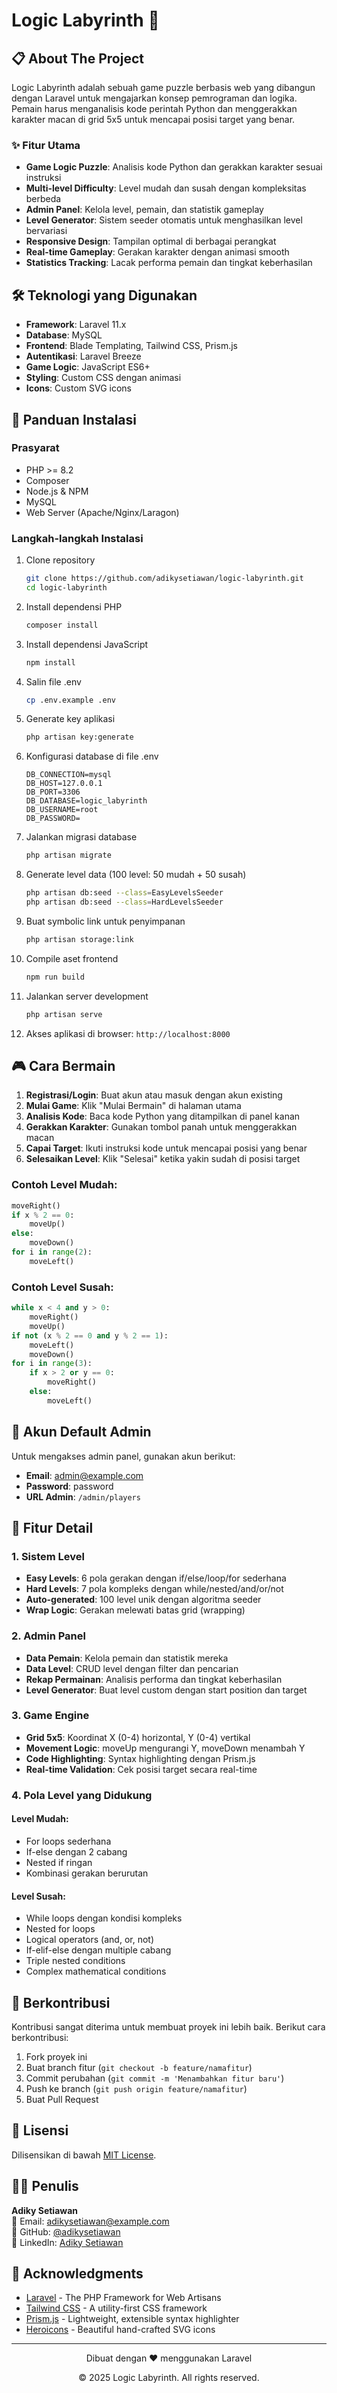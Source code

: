 # Logic Labyrinth 🧩

## 📋 About The Project

Logic Labyrinth adalah sebuah game puzzle berbasis web yang dibangun dengan Laravel untuk mengajarkan konsep pemrograman dan logika. Pemain harus menganalisis kode perintah Python dan menggerakkan karakter macan di grid 5x5 untuk mencapai posisi target yang benar.

### ✨ Fitur Utama

- **Game Logic Puzzle**: Analisis kode Python dan gerakkan karakter sesuai instruksi
- **Multi-level Difficulty**: Level mudah dan susah dengan kompleksitas berbeda
- **Admin Panel**: Kelola level, pemain, dan statistik gameplay
- **Level Generator**: Sistem seeder otomatis untuk menghasilkan level bervariasi
- **Responsive Design**: Tampilan optimal di berbagai perangkat
- **Real-time Gameplay**: Gerakan karakter dengan animasi smooth
- **Statistics Tracking**: Lacak performa pemain dan tingkat keberhasilan

## 🛠️ Teknologi yang Digunakan

- **Framework**: Laravel 11.x
- **Database**: MySQL
- **Frontend**: Blade Templating, Tailwind CSS, Prism.js
- **Autentikasi**: Laravel Breeze
- **Game Logic**: JavaScript ES6+
- **Styling**: Custom CSS dengan animasi
- **Icons**: Custom SVG icons

## 🚀 Panduan Instalasi

### Prasyarat

- PHP >= 8.2
- Composer
- Node.js & NPM
- MySQL
- Web Server (Apache/Nginx/Laragon)

### Langkah-langkah Instalasi

1. Clone repository
   ```bash
   git clone https://github.com/adikysetiawan/logic-labyrinth.git
   cd logic-labyrinth
   ```

2. Install dependensi PHP
   ```bash
   composer install
   ```

3. Install dependensi JavaScript
   ```bash
   npm install
   ```

4. Salin file .env
   ```bash
   cp .env.example .env
   ```

5. Generate key aplikasi
   ```bash
   php artisan key:generate
   ```

6. Konfigurasi database di file .env
   ```
   DB_CONNECTION=mysql
   DB_HOST=127.0.0.1
   DB_PORT=3306
   DB_DATABASE=logic_labyrinth
   DB_USERNAME=root
   DB_PASSWORD=
   ```

7. Jalankan migrasi database
   ```bash
   php artisan migrate
   ```

8. Generate level data (100 level: 50 mudah + 50 susah)
   ```bash
   php artisan db:seed --class=EasyLevelsSeeder
   php artisan db:seed --class=HardLevelsSeeder
   ```

9. Buat symbolic link untuk penyimpanan
   ```bash
   php artisan storage:link
   ```

10. Compile aset frontend
    ```bash
    npm run build
    ```

11. Jalankan server development
    ```bash
    php artisan serve
    ```

12. Akses aplikasi di browser: `http://localhost:8000`

## 🎮 Cara Bermain

1. **Registrasi/Login**: Buat akun atau masuk dengan akun existing
2. **Mulai Game**: Klik "Mulai Bermain" di halaman utama
3. **Analisis Kode**: Baca kode Python yang ditampilkan di panel kanan
4. **Gerakkan Karakter**: Gunakan tombol panah untuk menggerakkan macan
5. **Capai Target**: Ikuti instruksi kode untuk mencapai posisi yang benar
6. **Selesaikan Level**: Klik "Selesai" ketika yakin sudah di posisi target

### Contoh Level Mudah:
```python
moveRight()
if x % 2 == 0:
    moveUp()
else:
    moveDown()
for i in range(2):
    moveLeft()
```

### Contoh Level Susah:
```python
while x < 4 and y > 0:
    moveRight()
    moveUp()
if not (x % 2 == 0 and y % 2 == 1):
    moveLeft()
    moveDown()
for i in range(3):
    if x > 2 or y == 0:
        moveRight()
    else:
        moveLeft()
```

## 👥 Akun Default Admin

Untuk mengakses admin panel, gunakan akun berikut:

- **Email**: admin@example.com
- **Password**: password
- **URL Admin**: `/admin/players`

## 🎯 Fitur Detail

### 1. Sistem Level
- **Easy Levels**: 6 pola gerakan dengan if/else/loop/for sederhana
- **Hard Levels**: 7 pola kompleks dengan while/nested/and/or/not
- **Auto-generated**: 100 level unik dengan algoritma seeder
- **Wrap Logic**: Gerakan melewati batas grid (wrapping)

### 2. Admin Panel
- **Data Pemain**: Kelola pemain dan statistik mereka
- **Data Level**: CRUD level dengan filter dan pencarian
- **Rekap Permainan**: Analisis performa dan tingkat keberhasilan
- **Level Generator**: Buat level custom dengan start position dan target

### 3. Game Engine
- **Grid 5x5**: Koordinat X (0-4) horizontal, Y (0-4) vertikal
- **Movement Logic**: moveUp mengurangi Y, moveDown menambah Y
- **Code Highlighting**: Syntax highlighting dengan Prism.js
- **Real-time Validation**: Cek posisi target secara real-time

### 4. Pola Level yang Didukung

#### Level Mudah:
- For loops sederhana
- If-else dengan 2 cabang
- Nested if ringan
- Kombinasi gerakan berurutan

#### Level Susah:
- While loops dengan kondisi kompleks
- Nested for loops
- Logical operators (and, or, not)
- If-elif-else dengan multiple cabang
- Triple nested conditions
- Complex mathematical conditions

## 🤝 Berkontribusi

Kontribusi sangat diterima untuk membuat proyek ini lebih baik. Berikut cara berkontribusi:

1. Fork proyek ini
2. Buat branch fitur (`git checkout -b feature/namafitur`)
3. Commit perubahan (`git commit -m 'Menambahkan fitur baru'`)
4. Push ke branch (`git push origin feature/namafitur`)
5. Buat Pull Request

## 📝 Lisensi

Dilisensikan di bawah [MIT License](LICENSE).

## 👨‍💻 Penulis

**Adiky Setiawan**  
📧 Email: adikysetiawan@example.com  
🔗 GitHub: [@adikysetiawan](https://github.com/adikysetiawan)  
💼 LinkedIn: [Adiky Setiawan](https://linkedin.com/in/adikysetiawan)

## 🙏 Acknowledgments

- [Laravel](https://laravel.com/) - The PHP Framework for Web Artisans
- [Tailwind CSS](https://tailwindcss.com/) - A utility-first CSS framework
- [Prism.js](https://prismjs.com/) - Lightweight, extensible syntax highlighter
- [Heroicons](https://heroicons.com/) - Beautiful hand-crafted SVG icons

---

<div align="center">
  <p>Dibuat dengan ❤️ menggunakan Laravel</p>
  <p>© 2025 Logic Labyrinth. All rights reserved.</p>
</div>
